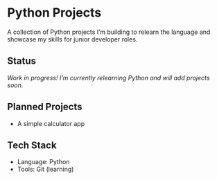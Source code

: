 # Python Projects
A collection of Python projects I’m building to relearn the language and showcase my skills for junior developer roles.

## Status
*Work in progress! I’m currently relearning Python and will add projects soon.*

## Planned Projects
- A simple calculator app

## Tech Stack
- Language: Python
- Tools: Git (learning)
